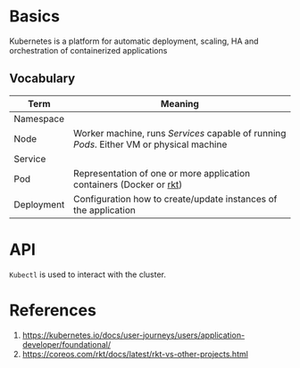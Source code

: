 # Basics
Kubernetes is a platform for automatic deployment, scaling, HA and orchestration of containerized applications

## Vocabulary
| Term | Meaning |
| - | - |
| Namespace |  |
| Node | Worker machine, runs _Services_ capable of running _Pods_. Either VM or physical machine |
| Service | |
| Pod | Representation of one or more application containers (Docker or [rkt](https://github.com/rkt/rkt)) |
| Deployment | Configuration how to create/update instances of the application |

# API
`Kubectl` is used to interact with the cluster.


# References
1. https://kubernetes.io/docs/user-journeys/users/application-developer/foundational/
2. https://coreos.com/rkt/docs/latest/rkt-vs-other-projects.html